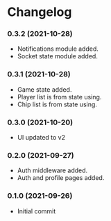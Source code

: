 Changelog
=========

### 0.3.2 (2021-10-28)
* Notifications module added.
* Socket state module added.


### 0.3.1 (2021-10-28)
* Game state added.
* Player list is from state using.
* Chip list is from state using.


### 0.3.0 (2021-10-20)
* UI updated to v2


### 0.2.0 (2021-09-27)
* Auth middleware added.
* Auth and profile pages added.


### 0.1.0 (2021-09-26)
* Initial commit
